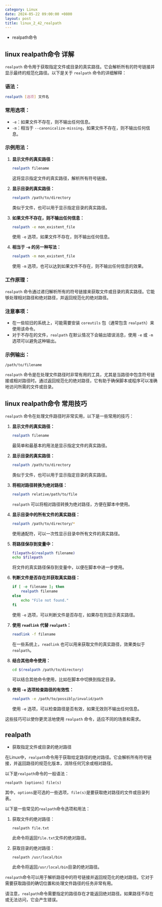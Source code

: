 ```yaml
---
category: Linux
date: 2024-05-22 09:00:00 +0800
layout: post
title: linux_2_42_realpath
---
```


+ realpath命令 

## linux realpath命令 详解

`realpath` 命令用于获取指定文件或目录的真实路径。它会解析所有的符号链接并显示最终的规范化路径。以下是关于 `realpath` 命令的详细解释：

### 语法：

```bash
realpath [选项] 文件名
```

### 常用选项：

- `-e`：如果文件不存在，则不输出任何信息。
- `-m`：相当于 `--canonicalize-missing`，如果文件不存在，则不输出任何信息。

### 示例用法：

1. **显示文件的真实路径：**
   ```bash
   realpath filename
   ```
   这将显示指定文件的真实路径，解析所有符号链接。

2. **显示目录的真实路径：**
   ```bash
   realpath /path/to/directory
   ```
   类似于文件，也可以用于显示指定目录的真实路径。

3. **如果文件不存在，则不输出任何信息：**
   ```bash
   realpath -e non_existent_file
   ```
   使用 `-e` 选项，如果文件不存在，则不输出任何信息。

4. **相当于 `-e` 的另一种写法：**
   ```bash
   realpath -m non_existent_file
   ```
   使用 `-m` 选项，也可以达到如果文件不存在，则不输出任何信息的效果。

### 工作原理：

`realpath` 命令通过递归解析所有的符号链接来获取文件或目录的真实路径。它能够处理相对路径和绝对路径，并返回规范化的绝对路径。

### 注意事项：

- 在一些较旧的系统上，可能需要安装 `coreutils` 包（通常包含 `realpath`）来使用该命令。
- 对于不存在的文件，`realpath` 在默认情况下会输出错误消息，使用 `-e` 或 `-m` 选项可以避免这种输出。

### 示例输出：

```
/path/to/filename
```

`realpath` 命令是在处理文件路径时非常有用的工具，尤其是当路径中包含符号链接或相对路径时。通过返回规范化的绝对路径，它有助于确保脚本或程序可以准确地访问所需的文件或目录。

## linux realpath命令 常用技巧

`realpath` 命令在处理文件路径时非常实用，以下是一些常用的技巧：

1. **显示文件的真实路径：**
   ```bash
   realpath filename
   ```
   最简单和最基本的用法是显示指定文件的真实路径。

2. **显示目录的真实路径：**
   ```bash
   realpath /path/to/directory
   ```
   类似于文件，也可以用于显示指定目录的真实路径。

3. **将相对路径转换为绝对路径：**
   ```bash
   realpath relative/path/to/file
   ```
   `realpath` 可以将相对路径转换为绝对路径，方便在脚本中使用。

4. **显示目录中的所有文件的真实路径：**
   ```bash
   realpath /path/to/directory/*
   ```
   使用通配符，可以一次性显示目录中所有文件的真实路径。

5. **将路径保存到变量中：**
   ```bash
   filepath=$(realpath filename)
   echo $filepath
   ```
   将文件的真实路径保存到变量中，以便在脚本中进一步使用。

6. **判断文件是否存在并获取真实路径：**
   ```bash
   if [ -e filename ]; then
       realpath filename
   else
       echo "File not found."
   fi
   ```
   使用 `-e` 选项，可以判断文件是否存在，如果存在则显示真实路径。

7. **使用 `readlink` 代替 `realpath`：**
   ```bash
   readlink -f filename
   ```
   在一些系统上，`readlink` 也可以用来获取文件的真实路径，效果类似于 `realpath`。

8. **结合其他命令使用：**
   ```bash
   cd $(realpath /path/to/directory)
   ```
   可以结合其他命令使用，比如在脚本中切换到指定目录。

9. **使用 `-e` 选项检查路径的有效性：**
   ```bash
   realpath -e /path/to/possibly/invalid/path
   ```
   使用 `-e` 选项，可以检查路径是否有效，如果无效则不输出任何信息。

这些技巧可以使你更灵活地使用 `realpath` 命令，适应不同的场景和需求。

## realpath  

+ 获取指定文件或目录的绝对路径

在Linux中，`realpath`命令用于获取给定路径的绝对路径。它会解析所有符号链接，并返回路径的规范化版本，消除任何冗余或相对路径。

以下是`realpath`命令的一般语法：

```
realpath [options] file(s)
```

其中，`options`是可选的一些选项，`file(s)`是要获取绝对路径的文件或目录列表。

以下是一些常见的`realpath`命令选项和用法：

1. 获取文件的绝对路径：
   ```
   realpath file.txt
   ```

   此命令将返回`file.txt`文件的绝对路径。

2. 获取目录的绝对路径：
   ```
   realpath /usr/local/bin
   ```

   此命令将返回`/usr/local/bin`目录的绝对路径。

`realpath`命令可以用于解析路径中的符号链接并返回规范化的绝对路径。它对于需要获取路径的确切位置和处理文件路径的任务非常有用。

请注意，`realpath`命令需要指定的路径存在才能返回绝对路径。如果路径不存在或无法访问，它会产生错误。
